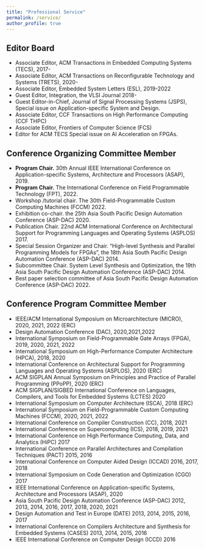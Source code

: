 ```yaml
---
title: "Professional Service"
permalink: /service/
author_profile: true
---
```


## Editor Board 
- Associate Editor, ACM Transactions in Embedded Computing Systems (TECS), 2017- 
- Associate Editor, ACM Transactions on Reconfigurable Technology and Systems (TRETS), 2020-
- Associate Editor, Embedded System Letters (ESL), 2019-2022
- Guest Editor, Integration, the VLSI Journal 2018-
- Guest Editor-in-Chief, Journal of Signal Processing Systems (JSPS), Special issue on Application-specific System and Design. 
- Associate Editor, CCF Transactions on High Performance Computing (CCF THPC)
- Associate Editor, Frontiers of Computer Science (FCS)
- Editor for ACM TECS Special issue on AI Acceleration on FPGAs.

## Conference Organizing Committee Member
- **Program Chair.** 30th Annual IEEE International Conference on Application-specific Systems, Architecture and Processors (ASAP), 2019.
- **Program Chair.** The International Conference on Field Programmable Technology (FPT), 2022.
- Workshop /tutorial chair. The 30th Field-Programmable Custom Computing Machines (FCCM) 2022.
- Exhibition co-chair. the 25th Asia South Pacific Design Automation Conference (ASP-DAC) 2020.
- Publication Chair. 22nd ACM International Conference on Architectural Support for Programming Languages and Operating Systems (ASPLOS) 2017.
- Special Session Organizer and Chair. “High-level Synthesis and Parallel Programming Models for FPGAs”, the 18th Asia South Pacific Design Automation Conference (ASP-DAC) 2014.
- Subcommittee Chair.  System Level Synthesis and Optimization, the 19th Asia South Pacific Design Automation Conference (ASP-DAC) 2014.
- Best paper selection committee of Asia South Pacific Design Automation Conference (ASP-DAC) 2022.

## Conference Program Committee Member
- IEEE/ACM International Symposium on Microarchitecture (MICRO), 2020, 2021, 2022 (ERC)
- Design Automation Conference (DAC), 2020,2021,2022
- International Symposium on Field-Programmable Gate Arrays (FPGA), 2019, 2020, 2021, 2022
- International Symposium on High-Performance Computer Architecture (HPCA), 2018, 2020
- International Conference on Architectural Support for Programming Languages and Operating Systems (ASPLOS), 2020 (ERC)
- ACM SIGPLAN Annual Symposium on Principles and Practice of Parallel Programming (PPoPP), 2020 (ERC)
- ACM SIGPLAN/SIGBED International Conference on Languages, Compilers, and Tools for Embedded Systems (LCTES) 2020
- International Symposium on Computer Architecture (ISCA), 2018 (ERC)
- International Symposium on Field-Programmable Custom Computing Machines (FCCM), 2020, 2021, 2022
- International Conference on Compiler Construction (CC), 2018, 2021
- International Conference on Supercomputing (ICS), 2018, 2019, 2021
- International Conference on High Performance Computing, Data, and Analytics (HiPC) 2017
- International Conference on Parallel Architectures and Compilation Techniques (PACT) 2015, 2016
- International Conference on Computer Aided Design (ICCAD) 2016, 2017, 2018
- International Symposium on Code Generation and Optimization (CGO) 2017
- IEEE International Conference on Application-specific Systems, Architecture and Processors (ASAP), 2020
- Asia South Pacific Design Automation Conference (ASP-DAC) 2012, 2013, 2014, 2016, 2017, 2018, 2020, 2021
- Design Automation and Test in Europe (DATE) 2013, 2014, 2015, 2016, 2017
- International Conference on Compilers Architecture and Synthesis for Embedded Systems (CASES) 2013, 2014, 2015, 2016
- IEEE International Conference on Computer Design (ICCD) 2016
